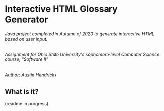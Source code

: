 # Interactive HTML Glossary Generator
###### Java project completed in Autumn of 2020 to generate interactive HTML based on user input.
###### Assignment for Ohio State University's sophomore-level Computer Science course, "Software II"
###### Author: Austin Hendricks

## What is it?
(readme in progress)

